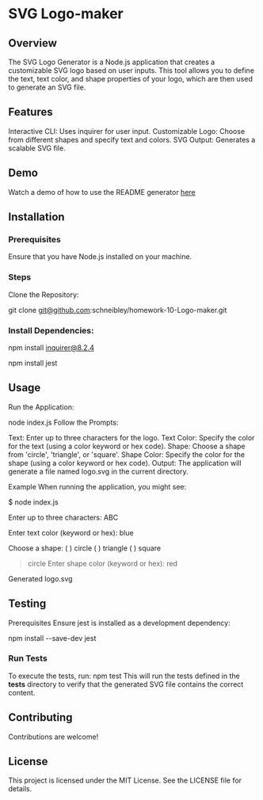 # SVG Logo-maker
## Overview
The SVG Logo Generator is a Node.js application that creates a customizable SVG logo based on user inputs. This tool allows you to define the text, text color, and shape properties of your logo, which are then used to generate an SVG file.

## Features
Interactive CLI: Uses inquirer for user input.
Customizable Logo: Choose from different shapes and specify text and colors.
SVG Output: Generates a scalable SVG file.

## Demo
Watch a demo of how to use the README generator [here](https://drive.google.com/file/d/1wtOkR3dpawXWZMvTS26qM-41dDHrCOis/view)

## Installation
### Prerequisites

Ensure that you have Node.js installed on your machine.

### Steps
Clone the Repository:

git clone git@github.com:schneibley/homework-10-Logo-maker.git

### Install Dependencies:
npm install inquirer@8.2.4

npm install jest


## Usage
Run the Application:

node index.js
Follow the Prompts:

Text: Enter up to three characters for the logo.
Text Color: Specify the color for the text (using a color keyword or hex code).
Shape: Choose a shape from 'circle', 'triangle', or 'square'.
Shape Color: Specify the color for the shape (using a color keyword or hex code).
Output: The application will generate a file named logo.svg in the current directory.

Example
When running the application, you might see:

$ node index.js

Enter up to three characters: ABC

Enter text color (keyword or hex): blue

Choose a shape:
  ( ) circle
  ( ) triangle
  ( ) square
> circle
Enter shape color (keyword or hex): red
> 
Generated logo.svg



## Testing
Prerequisites
Ensure jest is installed as a development dependency:


npm install --save-dev jest
### Run Tests
To execute the tests, run:
npm test
This will run the tests defined in the __tests__ directory to verify that the generated SVG file contains the correct content.

## Contributing
Contributions are welcome! 

## License
This project is licensed under the MIT License. See the LICENSE file for details.
